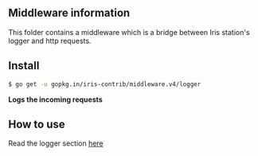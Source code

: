 ## Middleware information

This folder contains a middleware which is a bridge between Iris station's logger and http requests.


## Install

```sh
$ go get -u gopkg.in/iris-contrib/middleware.v4/logger
```

**Logs the incoming requests**

## How to use

Read the logger section [here](https://kataras.gitbooks.io/iris/content/logger.html)
